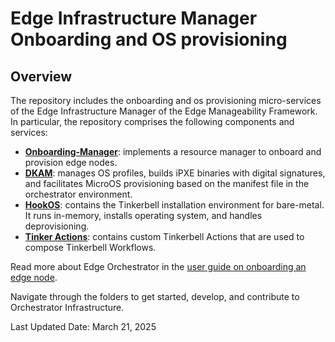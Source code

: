 # Edge Infrastructure Manager Onboarding and OS provisioning

## Overview

The repository includes the onboarding and os provisioning micro-services of the Edge Infrastructure Manager of the
Edge Manageability Framework. In particular, the repository comprises the following components and services:

- [**Onboarding-Manager**](onboarding-manager/): implements a resource manager to onboard and provision edge nodes.
- [**DKAM**](dkam/): manages OS profiles, builds iPXE binaries with digital signatures, and facilitates MicroOS provisioning
  based on the manifest file in the orchestrator environment.
- [**HookOS**](hook-os/): contains the Tinkerbell installation environment for bare-metal. It runs in-memory, installs
  operating system, and handles deprovisioning.
- [**Tinker Actions**](tinker-actions/): contains custom Tinkerbell Actions that are used to compose Tinkerbell Workflows.

Read more about Edge Orchestrator in the [user guide on onboarding an edge node][user-guide-onboard-edge-node].

[user-guide-onboard-edge-node]: https://docs.openedgeplatform.intel.com/edge-manage-docs/main/user_guide/set_up_edge_infra/index.html

Navigate through the folders to get started, develop, and contribute to Orchestrator Infrastructure.

Last Updated Date: March 21, 2025
